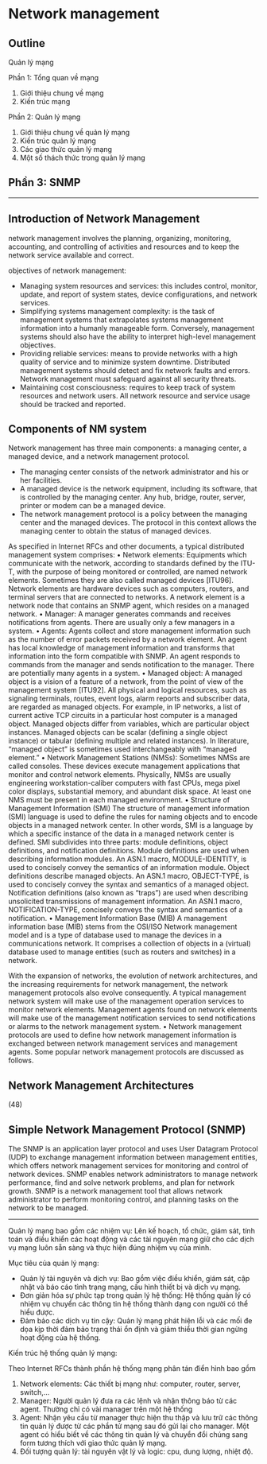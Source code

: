 # Network management

## Outline

Quản lý mạng

Phần 1: Tổng quan về mạng

1. Giới thiệu chung về mạng
2. Kiến trúc mạng

Phần 2: Quản lý mạng

1. Giới thiệu chung về quản lý mạng
2. Kiến trúc quản lý mạng
3. Các giao thức quản lý mạng
4. Một số thách thức trong quản lý mạng

## Phần 3: SNMP

---

## Introduction of Network Management

network management involves the planning, organizing, monitoring, accounting, and controlling of activities and resources and to keep the network service available and correct.

objectives of network management:

- Managing system resources and services: this includes control, monitor, update, and report of system states, device configurations, and network services.
- Simplifying systems management complexity: is the task of management systems that extrapolates systems management information into a humanly manageable form. Conversely, management systems should also have the ability to interpret high-level management objectives.
- Providing reliable services: means to provide networks with a high quality of service and to minimize system downtime. Distributed management systems should detect and fix network faults and errors. Network management must safeguard against all security threats.
- Maintaining cost consciousness: requires to keep track of system resources and network users. All network resource and service usage should be tracked and reported.

## Components of NM system

Network management has three main components: a managing center, a managed device, and a network management protocol.

- The managing center consists of the network administrator and his or her facilities.
- A managed device is the network equipment, including its software, that is controlled by the managing center. Any hub, bridge, router, server, printer or modem can be a managed device.
- The network management protocol is a policy between the managing center and the managed devices. The protocol in this context allows the managing center to obtain the status of managed devices.

As specified in Internet RFCs and other documents, a typical distributed
management system comprises:
• Network elements: Equipments which communicate with the network, according to standards defined by the ITU-T, with the purpose of being monitored or controlled, are named network elements. Sometimes they are also called managed devices [ITU96]. Network elements are hardware devices such as computers, routers, and terminal servers that are connected to networks. A network element is a network node that contains an SNMP agent, which resides on a managed network.
• Manager: A manager generates commands and receives notifications from agents. There are usually only a few managers in a system.
• Agents: Agents collect and store management information such as the number of error packets received by a network element. An agent has local knowledge of management information and transforms that information into the form compatible with SNMP. An agent responds to commands from the manager and sends notification to the manager. There are potentially many agents in a system.
• Managed object: A managed object is a vision of a feature of a network, from the point of view of the management system [ITU92]. All physical and logical resources, such as signaling terminals, routes, event
logs, alarm reports and subscriber data, are regarded as managed objects. For example, in IP networks, a list of current active TCP circuits in a particular host computer is a managed object. Managed objects
differ from variables, which are particular object instances. Managed objects can be scalar (defining a single object instance) or tabular (defining multiple and related instances). In literature, “managed object” is sometimes used interchangeably with “managed element.”
• Network Management Stations (NMSs): Sometimes NMSs are called consoles. These devices execute management applications that monitor and control network elements. Physically, NMSs are usually engineering workstation-caliber computers with fast CPUs, mega pixel color displays, substantial memory, and abundant disk space. At least one NMS must be present in each managed environment.
• Structure of Management Information (SMI)
The structure of management information (SMI) language is used to define the rules for naming objects and to encode objects in a managed network center. In other words, SMI is a language by which a specific
instance of the data in a managed network center is defined. SMI subdivides into three parts: module definitions, object definitions, and notification definitions. Module definitions are used when describing information modules. An ASN.1 macro, MODULE-IDENTITY, is used to concisely convey the
semantics of an information module. Object definitions describe managed objects.
An ASN.1 macro, OBJECT-TYPE, is used to concisely convey the syntax and semantics
of a managed object.
Notification definitions (also known as “traps”) are used when describing unsolicited transmissions of management information. An ASN.1 macro, NOTIFICATION-TYPE, concisely conveys the syntax and semantics of
a notification.
• Management Information Base (MIB)
A management information base (MIB) stems from the OSI/ISO Network management model and is a type of database used to manage the devices in a communications network. It comprises a collection of objects in a (virtual) database used to manage entities (such as routers and switches) in a network.

With the expansion of networks, the evolution of network architectures, and the increasing requirements for network management, the network management protocols also evolve consequently. A typical management network system will make use of the management operation services to monitor network elements. Management agents found
on network elements will make use of the management notification services to send notifications or alarms to the network management system.
• Network management protocols are used to define how network management information is exchanged between network management services and management agents. Some popular network management protocols are discussed as follows.

## Network Management Architectures

(48)

## Simple Network Management Protocol (SNMP)

The SNMP is an application layer protocol and uses User Datagram Protocol (UDP) to exchange management information between management entities, which offers network management services for monitoring and control of network devices. SNMP
enables network administrators to manage network performance, find and solve network problems, and plan for network growth. SNMP is a network management tool that allows network administrator to perform monitoring control, and planning tasks on the network to be managed.

---

Quản lý mạng bao gồm các nhiệm vụ: Lên kế hoạch, tổ chức, giám sát, tính toán và điều khiển các hoạt động và các tài nguyên mạng giữ cho các dịch vụ mạng luôn sẵn sàng và thực hiện đúng nhiệm vụ của mình.

Mục tiêu của quản lý mạng:

- Quản lý tài nguyên và dịch vụ: Bao gồm việc điều khiển, giám sát, cập nhật và báo cáo tình trạng mạng, cấu hình thiết bị và dịch vụ mạng.
- Đơn giản hóa sự phức tạp trong quản lý hệ thống: Hệ thống quản lý có nhiệm vụ chuyển các thông tin hệ thống thành dạng con người có thể hiểu được.
- Đảm bảo các dịch vụ tin cậy: Quản lý mạng phát hiện lỗi và các mối đe dọa kịp thời đảm bảo trạng thái ổn định và giảm thiểu thời gian ngừng hoạt động của hệ thống.

Kiến trúc hệ thống quản lý mạng:

Theo Internet RFCs thành phần hệ thống mạng phân tán điển hình bao gồm

1. Network elements: Các thiết bị mạng như: computer, router, server, switch,...
2. Manager: Người quản lý đưa ra các lệnh và nhận thông báo từ các agent. Thường chỉ có vài manager trên một hệ thống
3. Agent: Nhận yêu cầu từ manager thực hiện thu thập và lưu trữ các thông tin quản lý được từ các phần tử mạng sau đó gửi lại cho manager. Một agent có hiểu biết về các thông tin quản lý và chuyển đổi chúng sang form tương thích với giao thức quản lý mạng.
4. Đối tượng quản lý: tài nguyên vật lý và logic: cpu, dung lượng, nhiệt độ.
